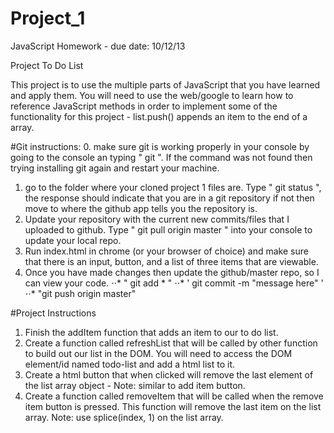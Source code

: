 Project_1
=========

JavaScript Homework - due date: 10/12/13

Project To Do List

This project is to use the multiple parts of JavaScript that you have learned and apply them. You will need to use the
web/google to learn how to reference JavaScript methods in order to implement some of the functionality for this
project - list.push() appends an item to the end of a array.

#Git instructions:
0. make sure git is working properly in your console by going to the console an typing " git ". If the command was not
found then trying installing git again and restart your machine.
1. go to the folder where your cloned project 1 files are. Type " git status ", the response should indicate that you are
in a git repository if not then move to where the github app tells you the repository is.
2. Update your repository with the current new commits/files that I uploaded to github. Type " git pull origin master "
into your console to update your local repo.
3. Run index.html in chrome (or your browser of choice) and make sure that there is an input, button, and a list of
three items that are viewable.
4. Once you have made changes then update the github/master repo, so I can view your code.
⋅⋅* " git add * "
⋅⋅* ' git commit -m "message here" '
⋅⋅* "git push origin master"


#Project Instructions

1. Finish the addItem function that adds an item to our to do list.
2. Create a function called refreshList that will be called by other function to build out our list in the DOM. You will
need to access the DOM element/id named todo-list and add a html list to it.
3. Create a html button that when clicked will remove the last element of the list array object - Note: similar to add
item button.
4. Create a function called removeItem that will be called when the remove item button is pressed. This function will
remove the last item on the list array. Note: use splice(index, 1) on the list array.
